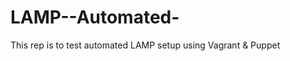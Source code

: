 LAMP--Automated-
================

This rep is to test automated LAMP setup using Vagrant &amp; Puppet
